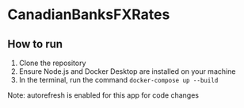 # CanadianBanksFXRates

## How to run

1. Clone the repository
2. Ensure Node.js and Docker Desktop are installed on your machine
3. In the terminal, run the command `docker-compose up --build`

Note: autorefresh is enabled for this app for code changes